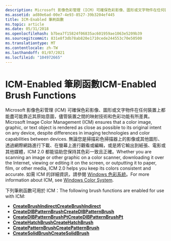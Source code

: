 ```yaml
---
description: Microsoft 影像色彩管理 (ICM) 可確保色彩影像、圖形或文字物件在任何裝置上都能盡可能靠近其原始意圖，儘管裝置之間的映射技術和色彩功能有所差異。
ms.assetid: ad80e6ad-00e7-4e93-8527-39b3204ef445
title: ICM-Enabled 筆刷函數
ms.topic: article
ms.date: 05/31/2018
ms.openlocfilehash: b7bea7f15824f06835ac601959ae1063e5209b39
ms.sourcegitcommit: 831e8f3db78ab820e1710cede244553c70e50500
ms.translationtype: MT
ms.contentlocale: zh-TW
ms.lasthandoff: 01/07/2021
ms.locfileid: "104972665"
---
```

# <a name="icm-enabled-brush-functions"></a><span data-ttu-id="8912c-103">ICM-Enabled 筆刷函數</span><span class="sxs-lookup"><span data-stu-id="8912c-103">ICM-Enabled Brush Functions</span></span>

<span data-ttu-id="8912c-104">Microsoft 影像色彩管理 (ICM) 可確保色彩影像、圖形或文字物件在任何裝置上都能盡可能靠近其原始意圖，儘管裝置之間的映射技術和色彩功能有所差異。</span><span class="sxs-lookup"><span data-stu-id="8912c-104">Microsoft Image Color Management (ICM) ensures that a color image, graphic, or text object is rendered as close as possible to its original intent on any device, despite differences in imaging technologies and color capabilities between devices.</span></span> <span data-ttu-id="8912c-105">無論您是掃描彩色掃描器上的影像或其他圖形、透過網際網路進行下載、在螢幕上進行觀看或編輯，或是將它輸出到紙張、電影或其他媒體，ICM 2.0 都能協助您保持其色彩一致且正確。</span><span class="sxs-lookup"><span data-stu-id="8912c-105">Whether you are scanning an image or other graphic on a color scanner, downloading it over the Internet, viewing or editing it on the screen, or outputting it to paper, film, or other media, ICM 2.0 helps you keep its colors consistent and accurate.</span></span> <span data-ttu-id="8912c-106">如需 ICM 的詳細資訊，請參閱 [Windows 色彩系統](/previous-versions//dd372446(v=vs.85))。</span><span class="sxs-lookup"><span data-stu-id="8912c-106">For more information about ICM, see [Windows Color System](/previous-versions//dd372446(v=vs.85)).</span></span>

<span data-ttu-id="8912c-107">下列筆刷函數可用於 ICM：</span><span class="sxs-lookup"><span data-stu-id="8912c-107">The following brush functions are enabled for use with ICM:</span></span>

-   [<span data-ttu-id="8912c-108">**CreateBrushIndirect**</span><span class="sxs-lookup"><span data-stu-id="8912c-108">**CreateBrushIndirect**</span></span>](/windows/desktop/api/Wingdi/nf-wingdi-createbrushindirect)
-   [<span data-ttu-id="8912c-109">**CreateDIBPatternBrush**</span><span class="sxs-lookup"><span data-stu-id="8912c-109">**CreateDIBPatternBrush**</span></span>](/windows/desktop/api/Wingdi/nf-wingdi-createdibpatternbrush)
-   [<span data-ttu-id="8912c-110">**CreateDIBPatternBrushPt**</span><span class="sxs-lookup"><span data-stu-id="8912c-110">**CreateDIBPatternBrushPt**</span></span>](/windows/desktop/api/Wingdi/nf-wingdi-createdibpatternbrushpt)
-   [<span data-ttu-id="8912c-111">**CreateHatchBrush**</span><span class="sxs-lookup"><span data-stu-id="8912c-111">**CreateHatchBrush**</span></span>](/windows/desktop/api/Wingdi/nf-wingdi-createhatchbrush)
-   [<span data-ttu-id="8912c-112">**CreatePatternBrush**</span><span class="sxs-lookup"><span data-stu-id="8912c-112">**CreatePatternBrush**</span></span>](/windows/desktop/api/Wingdi/nf-wingdi-createpatternbrush)
-   [<span data-ttu-id="8912c-113">**CreateSolidBrush**</span><span class="sxs-lookup"><span data-stu-id="8912c-113">**CreateSolidBrush**</span></span>](/windows/desktop/api/Wingdi/nf-wingdi-createsolidbrush)

 

 

